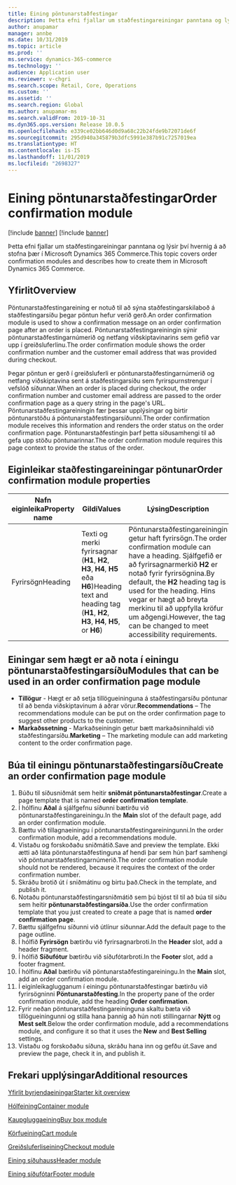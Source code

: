 ```yaml
---
title: Eining pöntunarstaðfestingar
description: Þetta efni fjallar um staðfestingareiningar panntana og lýsir því hvernig á að stofna þær í Microsoft Dynamics 365 Commerce.
author: anupamar
manager: annbe
ms.date: 10/31/2019
ms.topic: article
ms.prod: ''
ms.service: dynamics-365-commerce
ms.technology: ''
audience: Application user
ms.reviewer: v-chgri
ms.search.scope: Retail, Core, Operations
ms.custom: ''
ms.assetid: ''
ms.search.region: Global
ms.author: anupamar-ms
ms.search.validFrom: 2019-10-31
ms.dyn365.ops.version: Release 10.0.5
ms.openlocfilehash: e339ce02bb646d0d9a68c22b24fde9b72071de6f
ms.sourcegitcommit: 295d940a345879b3dfc5991e387b91c7257019ea
ms.translationtype: HT
ms.contentlocale: is-IS
ms.lasthandoff: 11/01/2019
ms.locfileid: "2698327"
---
```

# <a name="order-confirmation-module"></a><span data-ttu-id="e0b5c-103">Eining pöntunarstaðfestingar</span><span class="sxs-lookup"><span data-stu-id="e0b5c-103">Order confirmation module</span></span>

[!include [banner](includes/preview-banner.md)]
[!include [banner](includes/banner.md)]

<span data-ttu-id="e0b5c-104">Þetta efni fjallar um staðfestingareiningar panntana og lýsir því hvernig á að stofna þær í Microsoft Dynamics 365 Commerce.</span><span class="sxs-lookup"><span data-stu-id="e0b5c-104">This topic covers order confirmation modules and describes how to create them in Microsoft Dynamics 365 Commerce.</span></span>

## <a name="overview"></a><span data-ttu-id="e0b5c-105">Yfirlit</span><span class="sxs-lookup"><span data-stu-id="e0b5c-105">Overview</span></span>

<span data-ttu-id="e0b5c-106">Pöntunarstaðfestingareining er notuð til að sýna staðfestingarskilaboð á staðfestingarsíðu þegar pöntun hefur verið gerð.</span><span class="sxs-lookup"><span data-stu-id="e0b5c-106">An order confirmation module is used to show a confirmation message on an order confirmation page after an order is placed.</span></span> <span data-ttu-id="e0b5c-107">Pöntunarstaðfestingareiningin sýnir pöntunarstaðfestingarnúmerið og netfang viðskiptavinarins sem gefið var upp í greiðsluferlinu.</span><span class="sxs-lookup"><span data-stu-id="e0b5c-107">The order confirmation module shows the order confirmation number and the customer email address that was provided during checkout.</span></span>

<span data-ttu-id="e0b5c-108">Þegar pöntun er gerð í greiðsluferli er pöntunarstaðfestingarnúmerið og netfang viðskiptavina sent á staðfestingarsíðu sem fyrirspurnstrengur í vefslóð síðunnar.</span><span class="sxs-lookup"><span data-stu-id="e0b5c-108">When an order is placed during checkout, the order confirmation number and customer email address are passed to the order confirmation page as a query string in the page's URL.</span></span> <span data-ttu-id="e0b5c-109">Pöntunarstaðfestingareiningin fær þessar upplýsingar og birtir pöntunarstöðu á pöntunarstaðfestingarsíðunni.</span><span class="sxs-lookup"><span data-stu-id="e0b5c-109">The order confirmation module receives this information and renders the order status on the order confirmation page.</span></span> <span data-ttu-id="e0b5c-110">Pöntunarstaðfestingin þarf þetta síðusamhengi til að gefa upp stöðu pöntunarinnar.</span><span class="sxs-lookup"><span data-stu-id="e0b5c-110">The order confirmation module requires this page context to provide the status of the order.</span></span>

## <a name="order-confirmation-module-properties"></a><span data-ttu-id="e0b5c-111">Eiginleikar staðfestingareiningar pöntunar</span><span class="sxs-lookup"><span data-stu-id="e0b5c-111">Order confirmation module properties</span></span>

| <span data-ttu-id="e0b5c-112">Nafn eiginleika</span><span class="sxs-lookup"><span data-stu-id="e0b5c-112">Property name</span></span> | <span data-ttu-id="e0b5c-113">Gildi</span><span class="sxs-lookup"><span data-stu-id="e0b5c-113">Values</span></span> | <span data-ttu-id="e0b5c-114">Lýsing</span><span class="sxs-lookup"><span data-stu-id="e0b5c-114">Description</span></span> |
|---------------|--------|-------------|
| <span data-ttu-id="e0b5c-115">Fyrirsögn</span><span class="sxs-lookup"><span data-stu-id="e0b5c-115">Heading</span></span>       | <span data-ttu-id="e0b5c-116">Texti og merki fyrirsagnar (**H1**, **H2**, **H3**, **H4**, **H5** eða **H6**)</span><span class="sxs-lookup"><span data-stu-id="e0b5c-116">Heading text and heading tag (**H1**, **H2**, **H3**, **H4**, **H5**, or **H6**)</span></span> | <span data-ttu-id="e0b5c-117">Pöntunarstaðfestingareiningin getur haft fyrirsögn.</span><span class="sxs-lookup"><span data-stu-id="e0b5c-117">The order confirmation module can have a heading.</span></span> <span data-ttu-id="e0b5c-118">Sjálfgefið er að fyrirsagnarmerkið **H2** er notað fyrir fyrirsögnina.</span><span class="sxs-lookup"><span data-stu-id="e0b5c-118">By default, the **H2** heading tag is used for the heading.</span></span> <span data-ttu-id="e0b5c-119">Hins vegar er hægt að breyta merkinu til að uppfylla kröfur um aðgengi.</span><span class="sxs-lookup"><span data-stu-id="e0b5c-119">However, the tag can be changed to meet accessibility requirements.</span></span> |

## <a name="modules-that-can-be-used-in-an-order-confirmation-page-module"></a><span data-ttu-id="e0b5c-120">Einingar sem hægt er að nota í einingu pöntunarstaðfestingarsíðu</span><span class="sxs-lookup"><span data-stu-id="e0b5c-120">Modules that can be used in an order confirmation page module</span></span> 

- <span data-ttu-id="e0b5c-121">**Tillögur** - Hægt er að setja tillögueininguna á staðfestingarsíðu pöntunar til að benda viðskiptavinum á aðrar vörur.</span><span class="sxs-lookup"><span data-stu-id="e0b5c-121">**Recommendations** – The recommendations module can be put on the order confirmation page to suggest other products to the customer.</span></span>
- <span data-ttu-id="e0b5c-122">**Markaðssetning** - Markaðseiningin getur bætt markaðsinnihaldi við staðfestingarsíðu.</span><span class="sxs-lookup"><span data-stu-id="e0b5c-122">**Marketing** – The marketing module can add marketing content to the order confirmation page.</span></span>

## <a name="create-an-order-confirmation-page-module"></a><span data-ttu-id="e0b5c-123">Búa til einingu pöntunarstaðfestingarsíðu</span><span class="sxs-lookup"><span data-stu-id="e0b5c-123">Create an order confirmation page module</span></span>

1. <span data-ttu-id="e0b5c-124">Búðu til síðusniðmát sem heitir **sniðmát pöntunarstaðfestingar**.</span><span class="sxs-lookup"><span data-stu-id="e0b5c-124">Create a page template that is named **order confirmation template**.</span></span>
1. <span data-ttu-id="e0b5c-125">Í hólfinu **Aðal** á sjálfgefnu síðunni bætirðu við pöntunarstaðfestingareiningu.</span><span class="sxs-lookup"><span data-stu-id="e0b5c-125">In the **Main** slot of the default page, add an order confirmation module.</span></span>
1. <span data-ttu-id="e0b5c-126">Bættu við tillagnaeiningu í pöntunarstaðfestingareiningunni.</span><span class="sxs-lookup"><span data-stu-id="e0b5c-126">In the order confirmation module, add a recommendations module.</span></span>
1. <span data-ttu-id="e0b5c-127">Vistaðu og forskoðaðu sniðmátið.</span><span class="sxs-lookup"><span data-stu-id="e0b5c-127">Save and preview the template.</span></span> <span data-ttu-id="e0b5c-128">Ekki ætti að láta pöntunarstaðfestinguna af hendi þar sem hún þarf samhengi við pöntunarstaðfestingarnúmerið.</span><span class="sxs-lookup"><span data-stu-id="e0b5c-128">The order confirmation module should not be rendered, because it requires the context of the order confirmation number.</span></span>
1. <span data-ttu-id="e0b5c-129">Skráðu brotið út í sniðmátinu og birtu það.</span><span class="sxs-lookup"><span data-stu-id="e0b5c-129">Check in the template, and publish it.</span></span>
1. <span data-ttu-id="e0b5c-130">Notaðu pöntunarstaðfestingarsniðmátið sem þú bjóst til til að búa til síðu sem heitir **pöntunarstaðfestingarsíða**.</span><span class="sxs-lookup"><span data-stu-id="e0b5c-130">Use the order confirmation template that you just created to create a page that is named **order confirmation page**.</span></span>
1. <span data-ttu-id="e0b5c-131">Bættu sjálfgefnu síðunni við útlínur síðunnar.</span><span class="sxs-lookup"><span data-stu-id="e0b5c-131">Add the default page to the page outline.</span></span>
1. <span data-ttu-id="e0b5c-132">Í hólfið **Fyrirsögn** bætirðu við fyrirsagnarbroti.</span><span class="sxs-lookup"><span data-stu-id="e0b5c-132">In the **Header** slot, add a header fragment.</span></span>
1. <span data-ttu-id="e0b5c-133">Í hólfið **Síðufótur** bætirðu við síðufótarbroti.</span><span class="sxs-lookup"><span data-stu-id="e0b5c-133">In the **Footer** slot, add a footer fragment.</span></span>
1. <span data-ttu-id="e0b5c-134">Í hólfinu **Aðal** bætirðu við pöntunarstaðfestingareiningu.</span><span class="sxs-lookup"><span data-stu-id="e0b5c-134">In the **Main** slot, add an order confirmation module.</span></span>
1. <span data-ttu-id="e0b5c-135">Í eiginleikaglugganum í einingu pöntunarstaðfestingar bætirðu við fyrirsögninni **Pöntunarstaðfesting**.</span><span class="sxs-lookup"><span data-stu-id="e0b5c-135">In the property pane of the order confirmation module, add the heading **Order confirmation**.</span></span>
1. <span data-ttu-id="e0b5c-136">Fyrir neðan pöntunarstaðfestingareininguna skaltu bæta við tillögueiningunni og stilla hana þannig að hún noti stillingarnar **Nýtt** og **Mest selt**.</span><span class="sxs-lookup"><span data-stu-id="e0b5c-136">Below the order confirmation module, add a recommendations module, and configure it so that it uses the **New** and **Best Selling** settings.</span></span>
1. <span data-ttu-id="e0b5c-137">Vistaðu og forskoðaðu síðuna, skráðu hana inn og gefðu út.</span><span class="sxs-lookup"><span data-stu-id="e0b5c-137">Save and preview the page, check it in, and publish it.</span></span>

## <a name="additional-resources"></a><span data-ttu-id="e0b5c-138">Frekari upplýsingar</span><span class="sxs-lookup"><span data-stu-id="e0b5c-138">Additional resources</span></span>

[<span data-ttu-id="e0b5c-139">Yfirlit byrjendaeiningar</span><span class="sxs-lookup"><span data-stu-id="e0b5c-139">Starter kit overview</span></span>](starter-kit-overview.md)

[<span data-ttu-id="e0b5c-140">Hólfeining</span><span class="sxs-lookup"><span data-stu-id="e0b5c-140">Container module</span></span>](add-container-module.md)

[<span data-ttu-id="e0b5c-141">Kaupgluggaeining</span><span class="sxs-lookup"><span data-stu-id="e0b5c-141">Buy box module</span></span>](add-buy-box.md)

[<span data-ttu-id="e0b5c-142">Körfueining</span><span class="sxs-lookup"><span data-stu-id="e0b5c-142">Cart module</span></span>](add-cart-module.md)

[<span data-ttu-id="e0b5c-143">Greiðsluferliseining</span><span class="sxs-lookup"><span data-stu-id="e0b5c-143">Checkout module</span></span>](add-checkout-module.md)

[<span data-ttu-id="e0b5c-144">Eining síðuhauss</span><span class="sxs-lookup"><span data-stu-id="e0b5c-144">Header module</span></span>](author-header-module.md)

[<span data-ttu-id="e0b5c-145">Eining síðufótar</span><span class="sxs-lookup"><span data-stu-id="e0b5c-145">Footer module</span></span>](author-footer-module.md)
